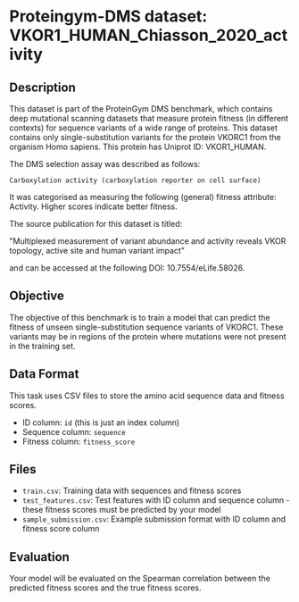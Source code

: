 
# Proteingym-DMS dataset: VKOR1_HUMAN_Chiasson_2020_activity

## Description

This dataset is part of the ProteinGym DMS benchmark, which contains deep mutational scanning datasets that measure
protein fitness (in different contexts) for sequence variants of a wide range of proteins. This dataset contains
only single-substitution variants for the protein VKORC1 from the organism Homo sapiens. This protein has Uniprot ID: VKOR1_HUMAN. 

The DMS selection assay was described as follows: 

    Carboxylation activity (carboxylation reporter on cell surface)

It was categorised as measuring the following (general) fitness attribute: Activity. Higher scores indicate better fitness.

The source publication for this dataset is titled: 

"Multiplexed measurement of variant abundance and activity reveals VKOR topology, active site and human variant impact"

and can be accessed at the following DOI: 10.7554/eLife.58026.

## Objective

The objective of this benchmark is to train a model that can predict the fitness of unseen single-substitution sequence variants of VKORC1.
These variants may be in regions of the protein where mutations were not present in the training set.

## Data Format

This task uses CSV files to store the amino acid sequence data and fitness scores.
- ID column: `id` (this is just an index column)
- Sequence column: `sequence`
- Fitness column: `fitness_score`

## Files

- `train.csv`: Training data with sequences and fitness scores
- `test_features.csv`: Test features with ID column and sequence column - these fitness scores must be predicted by your model
- `sample_submission.csv`: Example submission format with ID column and fitness score column

## Evaluation

Your model will be evaluated on the Spearman correlation between the predicted fitness scores and the true fitness scores.
